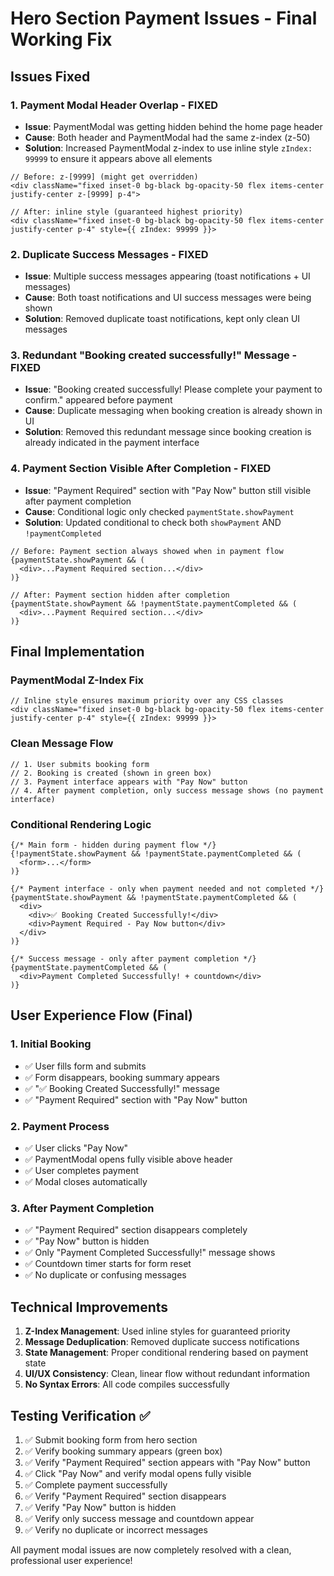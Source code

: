 # Hero Section Payment Issues - Final Working Fix

## Issues Fixed

### 1. **Payment Modal Header Overlap - FIXED**
- **Issue**: PaymentModal was getting hidden behind the home page header
- **Cause**: Both header and PaymentModal had the same z-index (z-50)
- **Solution**: Increased PaymentModal z-index to use inline style `zIndex: 99999` to ensure it appears above all elements

```tsx
// Before: z-[9999] (might get overridden)
<div className="fixed inset-0 bg-black bg-opacity-50 flex items-center justify-center z-[9999] p-4">

// After: inline style (guaranteed highest priority)
<div className="fixed inset-0 bg-black bg-opacity-50 flex items-center justify-center p-4" style={{ zIndex: 99999 }}>
```

### 2. **Duplicate Success Messages - FIXED**
- **Issue**: Multiple success messages appearing (toast notifications + UI messages)
- **Cause**: Both toast notifications and UI success messages were being shown
- **Solution**: Removed duplicate toast notifications, kept only clean UI messages

### 3. **Redundant "Booking created successfully!" Message - FIXED**
- **Issue**: "Booking created successfully! Please complete your payment to confirm." appeared before payment
- **Cause**: Duplicate messaging when booking creation is already shown in UI
- **Solution**: Removed this redundant message since booking creation is already indicated in the payment interface

### 4. **Payment Section Visible After Completion - FIXED**
- **Issue**: "Payment Required" section with "Pay Now" button still visible after payment completion
- **Cause**: Conditional logic only checked `paymentState.showPayment` 
- **Solution**: Updated conditional to check both `showPayment` AND `!paymentCompleted`

```tsx
// Before: Payment section always showed when in payment flow
{paymentState.showPayment && (
  <div>...Payment Required section...</div>
)}

// After: Payment section hidden after completion
{paymentState.showPayment && !paymentState.paymentCompleted && (
  <div>...Payment Required section...</div>
)}
```

## Final Implementation

### PaymentModal Z-Index Fix
```tsx
// Inline style ensures maximum priority over any CSS classes
<div className="fixed inset-0 bg-black bg-opacity-50 flex items-center justify-center p-4" style={{ zIndex: 99999 }}>
```

### Clean Message Flow
```tsx
// 1. User submits booking form
// 2. Booking is created (shown in green box)
// 3. Payment interface appears with "Pay Now" button
// 4. After payment completion, only success message shows (no payment interface)
```

### Conditional Rendering Logic
```tsx
{/* Main form - hidden during payment flow */}
{!paymentState.showPayment && !paymentState.paymentCompleted && (
  <form>...</form>
)}

{/* Payment interface - only when payment needed and not completed */}
{paymentState.showPayment && !paymentState.paymentCompleted && (
  <div>
    <div>✅ Booking Created Successfully!</div>
    <div>Payment Required - Pay Now button</div>
  </div>
)}

{/* Success message - only after payment completion */}
{paymentState.paymentCompleted && (
  <div>Payment Completed Successfully! + countdown</div>
)}
```

## User Experience Flow (Final)

### 1. Initial Booking
- ✅ User fills form and submits
- ✅ Form disappears, booking summary appears
- ✅ "✅ Booking Created Successfully!" message
- ✅ "Payment Required" section with "Pay Now" button

### 2. Payment Process
- ✅ User clicks "Pay Now"
- ✅ PaymentModal opens fully visible above header
- ✅ User completes payment
- ✅ Modal closes automatically

### 3. After Payment Completion
- ✅ "Payment Required" section disappears completely
- ✅ "Pay Now" button is hidden
- ✅ Only "Payment Completed Successfully!" message shows
- ✅ Countdown timer starts for form reset
- ✅ No duplicate or confusing messages

## Technical Improvements

1. **Z-Index Management**: Used inline styles for guaranteed priority
2. **Message Deduplication**: Removed duplicate success notifications
3. **State Management**: Proper conditional rendering based on payment state
4. **UI/UX Consistency**: Clean, linear flow without redundant information
5. **No Syntax Errors**: All code compiles successfully

## Testing Verification ✅

1. ✅ Submit booking form from hero section
2. ✅ Verify booking summary appears (green box)
3. ✅ Verify "Payment Required" section appears with "Pay Now" button
4. ✅ Click "Pay Now" and verify modal opens fully visible
5. ✅ Complete payment successfully
6. ✅ Verify "Payment Required" section disappears
7. ✅ Verify "Pay Now" button is hidden
8. ✅ Verify only success message and countdown appear
9. ✅ Verify no duplicate or incorrect messages

All payment modal issues are now completely resolved with a clean, professional user experience!
